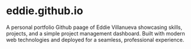 # eddie.github.io
A personal portfolio Github paage of Eddie Villanueva showcasing skills, projects, and a simple project management dashboard. Built with modern web technologies and deployed for a seamless, professional experience. 
